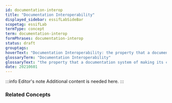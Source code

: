 ```yaml
---
id: documentation-interop
title: "Documentation Interoperability"
displayed_sidebar: essifLabSideBar
scopetag: essifLab
termType: concept
term: documentation-interop
formPhrases: documentation-interop
status: draft
grouptags:
hoverText: "Documentation Interoperability: the property that a documentation system of making its content comprehensible for a variety of people that come from different backgrounds."
glossaryTerm: "Documentation Interoperability"
glossaryText: "the property that a documentation system of making its content comprehensible for a variety of people that come from different backgrounds."
date: 20210601
---
```


:::info Editor's note
Additional content is needed here.
:::

### Related Concepts
